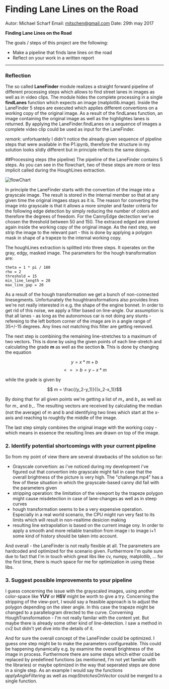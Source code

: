 # **Finding Lane Lines on the Road** 

Autor: Michael Scharf
Email: mitschen@gmail.com
Date:  29th may 2017

**Finding Lane Lines on the Road**

The goals / steps of this project are the following:
* Make a pipeline that finds lane lines on the road
* Reflect on your work in a written report


---

### Reflection

The so called **LaneFinder** module realizes a straight forward pipeline of different processing steps which allows to find street lanes in images as well as in video clips. The module hides the complete processing in a single **findLanes** function which expects an image (matplotlib.image). Inside the LaneFinder 5 steps are executed which applies different convertions on a working copy of the original image. As a result of the findLanes function, an image containing the original image as well as the highlightes lanes is returned. 
By applying the LaneFinder.findLanes on a sequence of images a complete video clip could be used as input for the LaneFinder.


*remark*: unfortuantely I didn't notice the already given sequence of pipeline steps that were available in the P1.ipynb, therefore the structure in my solution looks slidly different but in principle reflects the same doings.

##Processing steps (the pipeline)
The pipeline of the LaneFinder contains 5 steps. As you can see in the flowchart, two of these steps are more or less implicit called during the HoughLines extraction.

![flowChart](P:\Dokumente\Udacity\SelfDriving\term1\CarND-Term1-Source\CarND-LaneLines-P1\flowChart.png)


In principle the LaneFinder starts with the convertion of the image into a grayscale image. The result is stored in the internal member so that at any given time the original imgaes stays as it is. The reason for converting the image into grayscale is that it allows a more simpler and faster criteria for the following edge detection by simply reducing the number of colors and therefore the degrees of freedom. For the CannyEdge dectection we've chosen the threshold between 50 and 150. The extraced edged are stored again inside the working copy of the original image. As the next step, we strip the image to the relevant part - this is done by applying a polygon mask in shape of a trapeze to the internal working copy. 

The houghLines extraction is splitted into three steps. It operates on the gray, edgy, masked image. The parameters for the hough transformation are:
```
theta = 1 * pi / 180
rho = 2
threshold = 15
min_line_length = 20
max_line_gap = 20
```
As a result of the hough transformation we get a bunch of non-connected linesegments. Unfortunately the houghtransformations also provides lines we're not really interested in e.g. the shape of the engine bonnet. In order to get rid of this noise, we apply a filter based on line-angle. 
Our assumption is that all lanes - as long as the autonomous car is not doing any stunts - refereing to the left bottom corner of the image are in a angle range of 35+/-15 degrees. Any lines not matching this filter are getting removed.

The next step is combining the remaining line-stretches to a maximum of two vectors. This is done by using the given points of each line-stretch and calculating the grade **m** as well as the section **b**. This is done by changing the equation

$$y = x*m + b$$
$$<=> b = y - x * m$$

while the grade is given by

$$ m = \frac{(y_2-y_1)}{(x_2-x_1)}$$

By doing that for all given points we're getting a list of $m_+$ and $b_+$ as well as for $m_-$ and $b_-$. The resulting vectors are received by calculating the median (not the average) of m and b and identifying two lines which start at the x-axis and reaching to roughtly the middle of the image.

The last step simply combines the original image with the working copy - which means in essence the resulting lines are drawn on top of the image.


### 2. Identify potential shortcomings with your current pipeline
So from my point of view there are several drawbacks of the solution so far:
 * Grayscale convertion: as i've noticed during my development i've figured out that convertion into grayscale might fail in case that the overall brightness of the picture is very high. The "challenge.mp4" has a few of these situation in which the grayscale-based canny did fail with the parameters given
 * stripping operation: the limitation of the viewport by the trapeze polygon might cause misdetection in case of lane-changes as well as in steep curves
 * hough transformation seems to be a very expensive operation. Especially in a real world scenario, the CPU might run very fast to its limits which will result in non-realtime desicion making 
 * resulting line extrapolation is based on the current image ony. In order to apply a smooth and more reliable transition from image i to image i+1 some kind of history should be taken into account. 

And overall - the LaneFinder is not really flexible at all. The parameters are hardcoded and optimized for the scenario given. Furthermore I'm quite sure due to fact that I'm in touch which great libs like cv, numpy, matplotlib, ... for the first time, there is much space for me for optimization in using these libs.

### 3. Suggest possible improvements to your pipeline

I guess concerning the issue with the grayscaled images, using another color-space like **YUV** or **HSV** might be worth to give a try. 
Concerning the stripping of the view-port, I would say a feasible approach is to adjust the polygon depending on the steer angle. In this case the trapeze might be changed to a parallelogram directed to the curve.
Converning HoughTransformation - I'm not really familar with the content yet. But maybe there is already some other kind of line-detection. I saw a method in cv2 but didn't yet dive into the details of it. 

And for sure the overall concept of the LaneFinder could be optimized. I guess one step might be to make the parameters configureable. This could be happening dynamically e.g. by examine the overall brightness of the image in process. Furthermore there are some steps which either could be replaced by predefined functions (as mentioned, I'm not yet familiar with the libraries) or maybe optimized in the way that seperated steps are done in a single step. As an example I would say the functions *applyAngleFiltering* as well as *mapStretchesOnVector* could be merged to a single function. 
